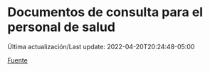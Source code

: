 # Documentos de consulta para el personal de salud

Última actualización/Last update: 2022-04-20T20:24:48-05:00

 [Fuente](https://coronavirus.gob.mx/personal-de-salud/documentos-de-consulta/)
